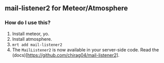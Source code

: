 ## mail-listener2 for Meteor/Atmosphere

### How do I use this?

1. Install meteor, yo.
2. Install atmosphere.
3. `mrt add mail-listener2`
4. The `MailListener2` is now available in your server-side code. Read the (docs)[https://github.com/chirag04/mail-listener2].
